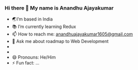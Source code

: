 ### Hi there 👋   My name is Anandhu Ajayakumar
- 🌏I’m based in India
- 📚 I’m currently learning Redux 
- 📫 How to reach me: anandhuajayakumar1605@gmail.com
- 💬 Ask me about roadmap to Web Development
- 
- 
- 😄 Pronouns: He/Him
- ⚡ Fun fact: ...

<!--
**Anandhu1605/Anandhu1605** is a ✨ _special_ ✨ repository because its `README.md` (this file) appears on your GitHub profile.

Here are some ideas to get you started:

- 🌏I’m based in India
- 📚 I’m currently learning Redux 
- 📫 How to reach me: anandhuajayakumar1605@gmail.com
- 💬 Ask me about roadmap to Web Development
- 
- 
- 😄 Pronouns: He/Him
- ⚡ Fun fact: ...
-->
